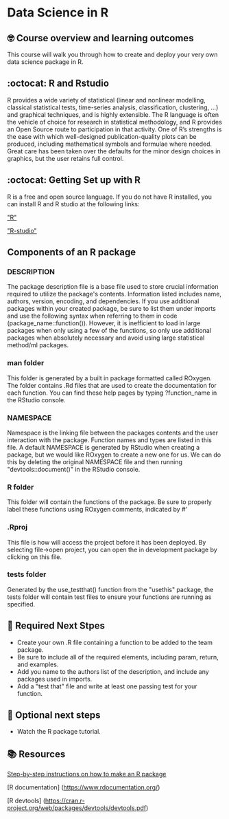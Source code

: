 # Data Science in R

## 🤓 Course overview and learning outcomes 

This course will walk you through how to create and deploy your very own data science package in R.

## :octocat: R and Rstudio

R provides a wide variety of statistical (linear and nonlinear modelling, classical statistical tests, time-series analysis, classification, clustering, …) and graphical techniques, and is highly extensible. 
The R language is often the vehicle of choice for research in statistical methodology, and R provides an Open Source route to participation in that activity.
One of R’s strengths is the ease with which well-designed publication-quality plots can be produced, including mathematical symbols and formulae where needed. Great care has been taken over the defaults for the minor design choices in graphics, 
but the user retains full control.

## :octocat: Getting Set up with R 

R is a free and open source language. If you do not have R installed, you can install R and R studio at the following links:

["R"](https://cran.rstudio.com/)

["R-studio"](https://posit.co/download/rstudio-desktop/)


## Components of an R package

### DESCRIPTION
The package description file is a base file used to store crucial information required to utilize the package's contents.
Information listed includes name, authors, version, encoding, and dependencies. If you use additional packages within your
created package, be sure to list them under imports and use the following syntax when referring to them in code (package_name::function()).
However, it is inefficient to load in large packages when only using a few of the functions, so only use additional packages when absolutely
necessary and avoid using large statistical method/ml packages.

### man folder
This folder is generated by a built in package formatted called ROxygen. The folder contains .Rd files that are used to create the documentation for
each function. You can find these help pages by typing ?function_name in the RStudio console.

### NAMESPACE
Namespace is the linking file between the packages contents and the user interaction with the package. Function names and types are listed in
this file. A default NAMESPACE is generated by RStudio when creating a package, but we would like ROxygen to create a new one for us. We can do this
by deleting the original NAMESPACE file and then running "devtools::document()" in the RStudio console.

### R folder
This folder will contain the functions of the package. Be sure to properly label these functions using ROxygen comments, indicated by #'

### .Rproj
This file is how will access the project before it has been deployed. By selecting file->open project, you can open the in development package
by clicking on this file.

### tests folder
Generated by the use_testthat() function from the "usethis" package, the tests folder will contain test files to ensure your functions are 
running as specified.


## 📝 Required Next Stpes
* Create your own .R file containing a function to be added to the team package.
* Be sure to include all of the required elements, including param, return, and examples.
* Add you name to the authors list of the description, and include any packages used in imports.
* Add a "test that" file and write at least one passing test for your function.

## 📝 Optional next steps 

* Watch the R package tutorial.

## 📚  Resources 
[Step-by-step instructions on how to make an R package](https://www.youtube.com/watch?v=hxl1c8WRNiA)

[R documentation] (https://www.rdocumentation.org/)

[R devtools] (https://cran.r-project.org/web/packages/devtools/devtools.pdf)
